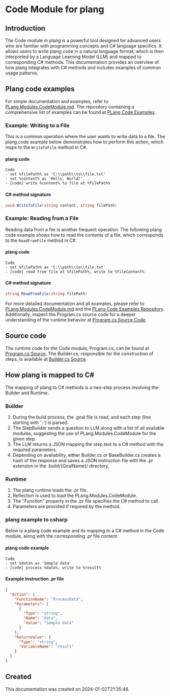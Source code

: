 
# Code Module for plang

## Introduction
The Code module in plang is a powerful tool designed for advanced users who are familiar with programming concepts and C# language specifics. It allows users to write plang code in a natural language format, which is then interpreted by a Language Learning Model (LLM) and mapped to corresponding C# methods. This documentation provides an overview of how plang integrates with C# methods and includes examples of common usage patterns.

## Plang code examples
For simple documentation and examples, refer to [PLang.Modules.CodeModule.md](./PLang.Modules.CodeModule.md). The repository containing a comprehensive list of examples can be found at [PLang Code Examples](https://github.com/PLangHQ/plang/tree/main/Tests/Code).

### Example: Writing to a File
This is a common operation where the user wants to write data to a file. The plang code example below demonstrates how to perform this action, which maps to the `WriteToFile` method in C#.

#### plang code
```plang
Code
- set %filePath% as 'C:\\path\\to\\file.txt'
- set %content% as 'Hello, World!'
- [code] write %content% to file at %filePath%
```

#### C# method signature
```csharp
void WriteToFile(string content, string filePath)
```

### Example: Reading from a File
Reading data from a file is another frequent operation. The following plang code example shows how to read the contents of a file, which corresponds to the `ReadFromFile` method in C#.

#### plang code
```plang
Code
- set %filePath% as 'C:\\path\\to\\file.txt'
- [code] read from file at %filePath%, write to %fileContent%
```

#### C# method signature
```csharp
string ReadFromFile(string filePath)
```

For more detailed documentation and all examples, please refer to [PLang.Modules.CodeModule.md](./PLang.Modules.CodeModule.md) and the [PLang Code Examples Repository](https://github.com/PLangHQ/plang/tree/main/Tests/Code). Additionally, inspect the Program.cs source code for a deeper understanding of the runtime behavior at [Program.cs Source Code](https://github.com/PLangHQ/plang/tree/main/PLang/Modules/PLang.Modules.CodeModule/Program.cs).

## Source code
The runtime code for the Code module, Program.cs, can be found at [Program.cs Source](https://github.com/PLangHQ/plang/tree/main/PLang/Modules/PLang.Modules.CodeModule/Program.cs).
The Builder.cs, responsible for the construction of steps, is available at [Builder.cs Source](https://github.com/PLangHQ/plang/tree/main/PLang/Modules/PLang.Modules.CodeModule/Builder.cs).

## How plang is mapped to C#
The mapping of plang to C# methods is a two-step process involving the Builder and Runtime.

### Builder
1. During the build process, the .goal file is read, and each step (line starting with '-') is parsed.
2. The StepBuilder sends a question to LLM along with a list of all available modules, suggesting the use of PLang.Modules.CodeModule for the given step.
3. The LLM returns a JSON mapping the step text to a C# method with the required parameters.
4. Depending on availability, either Builder.cs or BaseBuilder.cs creates a hash of the response and saves a JSON instruction file with the .pr extension in the .build/{GoalName}/ directory.

### Runtime
1. The plang runtime loads the .pr file.
2. Reflection is used to load the PLang.Modules.CodeModule.
3. The "Function" property in the .pr file specifies the C# method to call.
4. Parameters are provided if required by the method.

### plang example to csharp
Below is a plang code example and its mapping to a C# method in the Code module, along with the corresponding .pr file content.

#### plang code example
```plang
Code
- set %data% as 'Sample data'
- [code] process %data%, write to %result%
```

#### Example Instruction .pr file
```json
{
  "Action": {
    "FunctionName": "ProcessData",
    "Parameters": [
      {
        "Type": "string",
        "Name": "data",
        "Value": "Sample data"
      }
    ],
    "ReturnValue": {
      "Type": "string",
      "VariableName": "result"
    }
  }
}
```

## Created
This documentation was created on 2024-01-02T21:35:48.
